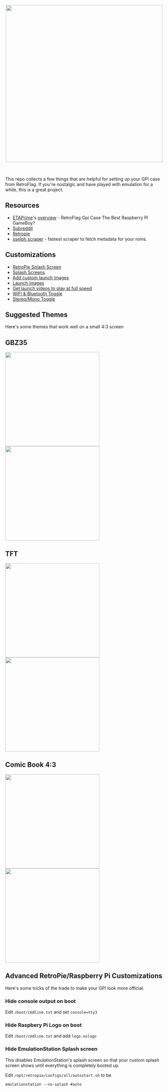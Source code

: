 <p align="center">
<a href="http://retroflag.com/GPi-CASE.html"><img style="text-align: center" width="500px" src="https://user-images.githubusercontent.com/260/59818886-aeddf200-92f3-11e9-93f2-030c25380aea.jpeg" /></a>
</p>

<br>


This repo collects a few things that are helpful for setting up your GPI case from RetroFlag. If you're nostalgic and have played with emulation for a while, this is a great project.

## Resources
* [ETAPrime](https://youtube.com/etaprime)'s [overview](https://www.youtube.com/watch?v=X473iXjF3iU&t=2s)  - RetroFlag Gpi Case The Best Raspberry Pi GameBoy?
* [Subreddit](https://reddit.com/r/retroflag_gpi)
* [Retropie](https://retropie.org.uk)
* [sselph scraper](https://github.com/sselph/scraper) - fastest scraper to fetch metadata for your roms.


## Customizations

* [RetroPie Splash Screen](https://github.com/RetroPie/RetroPie-Setup/wiki/splashscreen)
* [Splash Screens](https://github.com/HerbFargus/retropie-splashscreens-extra)
* [Add custom launch images](https://github.com/RetroPie/RetroPie-Setup/wiki/runcommand#adding-custom-launching-images)
* [Launch images](https://github.com/ehettervik/es-runcommand-splash)
* [Get launch videos to play at full speed](https://sudomod.com/forum/viewtopic.php?f=44&t=5953&sid=a445fc61f5d69f18b005c1318d303f41&start=10#p61371)
* [WiFI & Bluetooth Toggle](https://retropie.org.uk/forum/topic/15839/toggling-wifi-and-bluetooth-on-and-off-inside-retropie-menus)
* [Stereo/Mono Toggle](https://www.reddit.com/r/retroflag_gpi/comments/c176wg/sound_fix_for_gpi_mono_sound_link_inside/ercmmxy/)

## Suggested Themes

Here's some themes that work well on a small 4:3 screen

## GBZ35
<img src="https://user-images.githubusercontent.com/260/59818966-0e3c0200-92f4-11e9-9a2a-fa91396733fc.png" width="300px"> <img src="https://user-images.githubusercontent.com/260/59818967-1005c580-92f4-11e9-9bd9-29b9bb11c156.png" width="300px">

## TFT

<img src="https://user-images.githubusercontent.com/260/59819110-8efafe00-92f4-11e9-85dc-ae7e963c6de0.png" width="300px"> <img src="https://user-images.githubusercontent.com/260/59819116-915d5800-92f4-11e9-9092-14dd875dc9a5.png" width="300px">


## Comic Book 4:3
<img src="https://user-images.githubusercontent.com/260/59818995-33307500-92f4-11e9-899b-4a6fdb9254ef.png" width="300px"> <img src="https://user-images.githubusercontent.com/260/59819002-375c9280-92f4-11e9-99a3-52b6c31e8733.png" width="300px">


## Advanced RetroPie/Raspberry Pi Customizations

Here's some tricks of the trade to make your GPI look more official.

### Hide console output on boot

Edit `/boot/cmdline.txt` and set `console=tty3`

### Hide Raspbery Pi Logo on boot

Edit `/boot/cmdline.txt` and add `logo.nologo`

### Hide EmulationStation Splash screen

This disables EmulationStation's splash screen so that your custom splash screen shows until everything is completely booted up.

Edit `/opt/retropie/configs/all/autostart.sh` to be

    emulationstation --no-splash #auto
